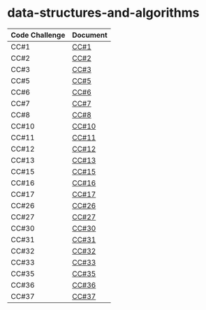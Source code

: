 # data-structures-and-algorithms


| Code Challenge | Document |
| --- | ----------- |
| CC#1 | [CC#1](./Code_Challenge.md) |
| CC#2 | [CC#2](./cc2/README.md) |
| CC#3 | [CC#3](./cc3/README.md) |
| CC#5 | [CC#5](./cc5/README.md) |
| CC#6 | [CC#6](./cc6/README.md) |
| CC#7 | [CC#7](./cc7/README.md) |
| CC#8 | [CC#8](./cc8/README.md) |
| CC#10 | [CC#10](./cc10/README.md) |
| CC#11 | [CC#11](./cc11/README.md) |
| CC#12 | [CC#12](./cc12/README.md) |
| CC#13 | [CC#13](./cc13/README.md) |
| CC#15 | [CC#15](./cc15/README.md) |
| CC#16 | [CC#16](./cc16/README.md) |
| CC#17 | [CC#17](./cc17/README.md) |
| CC#26 | [CC#26](./cc26/README.md) |
| CC#27 | [CC#27](./cc27/README.md) |
| CC#30 | [CC#30](./cc30/README.md) |
| CC#31 | [CC#31](./cc31/README.md) |
| CC#32 | [CC#32](./cc32/README.md) |
| CC#33 | [CC#33](./cc33/README.md) |
| CC#35 | [CC#35](./cc35/README.md) |
| CC#36 | [CC#36](./cc36/README.md) |
| CC#37 | [CC#37](./cc36/README.md) |

